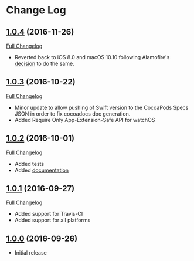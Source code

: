# Change Log

## [1.0.4](https://github.com/thebluepotato/AlamoFuzi/tree/1.0.4) (2016-11-26)
[Full Changelog](https://github.com/thebluepotato/AlamoFuzi/compare/1.0.3...1.0.4)
- Reverted back to iOS 8.0 and macOS 10.10 following Alamofire's [decision](https://github.com/Alamofire/Alamofire/pull/1774) to do the same.

## [1.0.3](https://github.com/thebluepotato/AlamoFuzi/tree/1.0.3) (2016-10-22)
[Full Changelog](https://github.com/thebluepotato/AlamoFuzi/compare/1.0.2...1.0.3)
- Minor update to allow pushing of Swift version to the CocoaPods Specs JSON in order to fix cocoadocs doc generation.
- Added Require Only App-Extension-Safe API for watchOS

## [1.0.2](https://github.com/thebluepotato/AlamoFuzi/tree/1.0.2) (2016-10-01)
[Full Changelog](https://github.com/thebluepotato/AlamoFuzi/compare/1.0.1...1.0.2)
- Added tests
- Added [documentation](https://thebluepotato.github.io/AlamoFuzi)

## [1.0.1](https://github.com/thebluepotato/AlamoFuzi/tree/1.0.1) (2016-09-27)
[Full Changelog](https://github.com/thebluepotato/AlamoFuzi/compare/1.0.0...1.0.1)
- Added support for Travis-CI
- Added support for all platforms

## [1.0.0](https://github.com/thebluepotato/AlamoFuzi/tree/1.0.0) (2016-09-26)
- Initial release
